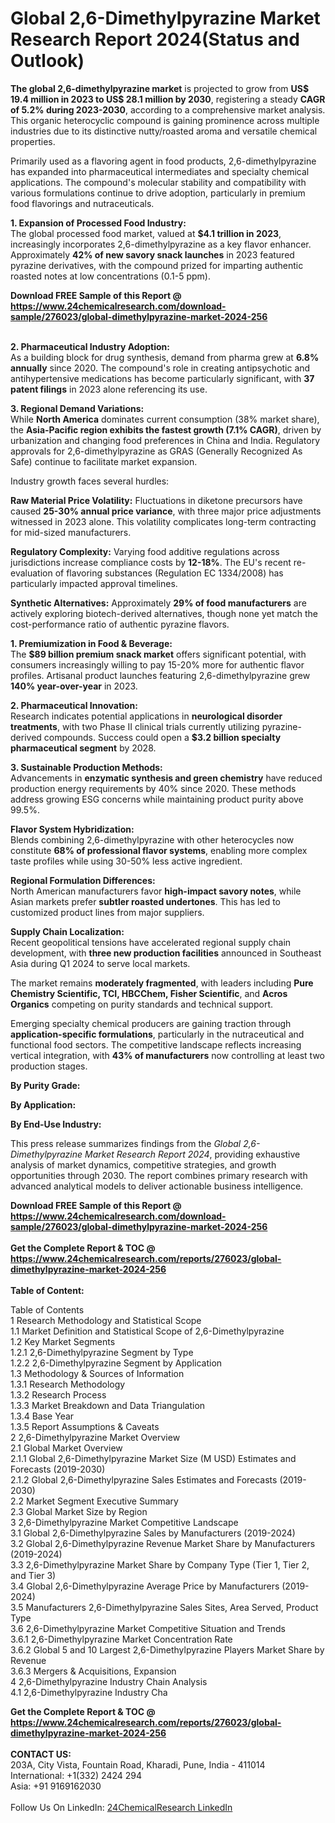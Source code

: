 <h1>Global 2,6-Dimethylpyrazine Market Research Report 2024(Status and Outlook)</h1><p><strong>The global 2,6-dimethylpyrazine market</strong> is projected to grow from <strong>US$ 19.4 million in 2023 to US$ 28.1 million by 2030</strong>, registering a steady <strong>CAGR of 5.2% during 2023-2030</strong>, according to a comprehensive market analysis. This organic heterocyclic compound is gaining prominence across multiple industries due to its distinctive nutty/roasted aroma and versatile chemical properties.</p><p>Primarily used as a flavoring agent in food products, 2,6-dimethylpyrazine has expanded into pharmaceutical intermediates and specialty chemical applications. The compound's molecular stability and compatibility with various formulations continue to drive adoption, particularly in premium food flavorings and nutraceuticals.</p><p><strong>1. Expansion of Processed Food Industry:</strong><br>
The global processed food market, valued at <strong>$4.1 trillion in 2023</strong>, increasingly incorporates 2,6-dimethylpyrazine as a key flavor enhancer. Approximately <strong>42% of new savory snack launches</strong> in 2023 featured pyrazine derivatives, with the compound prized for imparting authentic roasted notes at low concentrations (0.1-5 ppm).</p><div><b>Download FREE Sample of this Report @ 
            <a href="https://www.24chemicalresearch.com/download-sample/276023/global-dimethylpyrazine-market-2024-256">
            https://www.24chemicalresearch.com/download-sample/276023/global-dimethylpyrazine-market-2024-256</a></b></div><br><p><strong>2. Pharmaceutical Industry Adoption:</strong><br>
As a building block for drug synthesis, demand from pharma grew at <strong>6.8% annually</strong> since 2020. The compound's role in creating antipsychotic and antihypertensive medications has become particularly significant, with <strong>37 patent filings</strong> in 2023 alone referencing its use.</p><p><strong>3. Regional Demand Variations:</strong><br>
While <strong>North America</strong> dominates current consumption (38% market share), the <strong>Asia-Pacific region exhibits the fastest growth (7.1% CAGR)</strong>, driven by urbanization and changing food preferences in China and India. Regulatory approvals for 2,6-dimethylpyrazine as GRAS (Generally Recognized As Safe) continue to facilitate market expansion.</p><p>Industry growth faces several hurdles:</p><p><strong>Raw Material Price Volatility:</strong> Fluctuations in diketone precursors have caused <strong>25-30% annual price variance</strong>, with three major price adjustments witnessed in 2023 alone. This volatility complicates long-term contracting for mid-sized manufacturers.</p><p><strong>Regulatory Complexity:</strong> Varying food additive regulations across jurisdictions increase compliance costs by <strong>12-18%</strong>. The EU's recent re-evaluation of flavoring substances (Regulation EC 1334/2008) has particularly impacted approval timelines.</p><p><strong>Synthetic Alternatives:</strong> Approximately <strong>29% of food manufacturers</strong> are actively exploring biotech-derived alternatives, though none yet match the cost-performance ratio of authentic pyrazine flavors.</p><p><strong>1. Premiumization in Food &amp; Beverage:</strong><br>
The <strong>$89 billion premium snack market</strong> offers significant potential, with consumers increasingly willing to pay 15-20% more for authentic flavor profiles. Artisanal product launches featuring 2,6-dimethylpyrazine grew <strong>140% year-over-year</strong> in 2023.</p><p><strong>2. Pharmaceutical Innovation:</strong><br>
Research indicates potential applications in <strong>neurological disorder treatments</strong>, with two Phase II clinical trials currently utilizing pyrazine-derived compounds. Success could open a <strong>$3.2 billion specialty pharmaceutical segment</strong> by 2028.</p><p><strong>3. Sustainable Production Methods:</strong><br>
Advancements in <strong>enzymatic synthesis and green chemistry</strong> have reduced production energy requirements by 40% since 2020. These methods address growing ESG concerns while maintaining product purity above 99.5%.</p><p><strong>Flavor System Hybridization:</strong><br>
	Blends combining 2,6-dimethylpyrazine with other heterocycles now constitute <strong>68% of professional flavor systems</strong>, enabling more complex taste profiles while using 30-50% less active ingredient.</p><p><strong>Regional Formulation Differences:</strong><br>
	North American manufacturers favor <strong>high-impact savory notes</strong>, while Asian markets prefer <strong>subtler roasted undertones</strong>. This has led to customized product lines from major suppliers.</p><p><strong>Supply Chain Localization:</strong><br>
	Recent geopolitical tensions have accelerated regional supply chain development, with <strong>three new production facilities</strong> announced in Southeast Asia during Q1 2024 to serve local markets.</p><p>The market remains <strong>moderately fragmented</strong>, with leaders including <strong>Pure Chemistry Scientific, TCI, HBCChem, Fisher Scientific</strong>, and <strong>Acros Organics</strong> competing on purity standards and technical support.</p><p>Emerging specialty chemical producers are gaining traction through <strong>application-specific formulations</strong>, particularly in the nutraceutical and functional food sectors. The competitive landscape reflects increasing vertical integration, with <strong>43% of manufacturers</strong> now controlling at least two production stages.</p><p><strong>By Purity Grade:</strong></p><p><strong>By Application:</strong></p><p><strong>By End-Use Industry:</strong></p><p>This press release summarizes findings from the <em>Global 2,6-Dimethylpyrazine Market Research Report 2024</em>, providing exhaustive analysis of market dynamics, competitive strategies, and growth opportunities through 2030. The report combines primary research with advanced analytical models to deliver actionable business intelligence.</p><div><b>Download FREE Sample of this Report @ 
            <a href="https://www.24chemicalresearch.com/download-sample/276023/global-dimethylpyrazine-market-2024-256">
            https://www.24chemicalresearch.com/download-sample/276023/global-dimethylpyrazine-market-2024-256</a></b></div><br><div><b>Get the Complete Report & TOC @ 
            <a href="https://www.24chemicalresearch.com/reports/276023/global-dimethylpyrazine-market-2024-256">
            https://www.24chemicalresearch.com/reports/276023/global-dimethylpyrazine-market-2024-256</a></b></div><br>
            <b>Table of Content:</b><p>Table of Contents<br />
1 Research Methodology and Statistical Scope<br />
1.1 Market Definition and Statistical Scope of 2,6-Dimethylpyrazine<br />
1.2 Key Market Segments<br />
1.2.1 2,6-Dimethylpyrazine Segment by Type<br />
1.2.2 2,6-Dimethylpyrazine Segment by Application<br />
1.3 Methodology & Sources of Information<br />
1.3.1 Research Methodology<br />
1.3.2 Research Process<br />
1.3.3 Market Breakdown and Data Triangulation<br />
1.3.4 Base Year<br />
1.3.5 Report Assumptions & Caveats<br />
2 2,6-Dimethylpyrazine Market Overview<br />
2.1 Global Market Overview<br />
2.1.1 Global 2,6-Dimethylpyrazine Market Size (M USD) Estimates and Forecasts (2019-2030)<br />
2.1.2 Global 2,6-Dimethylpyrazine Sales Estimates and Forecasts (2019-2030)<br />
2.2 Market Segment Executive Summary<br />
2.3 Global Market Size by Region<br />
3 2,6-Dimethylpyrazine Market Competitive Landscape<br />
3.1 Global 2,6-Dimethylpyrazine Sales by Manufacturers (2019-2024)<br />
3.2 Global 2,6-Dimethylpyrazine Revenue Market Share by Manufacturers (2019-2024)<br />
3.3 2,6-Dimethylpyrazine Market Share by Company Type (Tier 1, Tier 2, and Tier 3)<br />
3.4 Global 2,6-Dimethylpyrazine Average Price by Manufacturers (2019-2024)<br />
3.5 Manufacturers 2,6-Dimethylpyrazine Sales Sites, Area Served, Product Type<br />
3.6 2,6-Dimethylpyrazine Market Competitive Situation and Trends<br />
3.6.1 2,6-Dimethylpyrazine Market Concentration Rate<br />
3.6.2 Global 5 and 10 Largest 2,6-Dimethylpyrazine Players Market Share by Revenue<br />
3.6.3 Mergers & Acquisitions, Expansion<br />
4 2,6-Dimethylpyrazine Industry Chain Analysis<br />
4.1 2,6-Dimethylpyrazine Industry Cha</p><div><b>Get the Complete Report & TOC @ 
            <a href="https://www.24chemicalresearch.com/reports/276023/global-dimethylpyrazine-market-2024-256">
            https://www.24chemicalresearch.com/reports/276023/global-dimethylpyrazine-market-2024-256</a></b></div><br><b>CONTACT US:</b><br>
            203A, City Vista, Fountain Road, Kharadi, Pune, India - 411014<br>
            International: +1(332) 2424 294<br>
            Asia: +91 9169162030 <br><br>
            Follow Us On LinkedIn: <a href="https://www.linkedin.com/company/24chemicalresearch/">24ChemicalResearch LinkedIn</a>